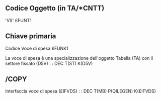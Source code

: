 ## Codice Oggetto (in TA/*CNTT)
'VS'                                          £FUNT1

## Chiave primaria
Codice Voce di spesa                          £FUNK1

La voce di spesa è una specializzazione dell'oggetto Tabella (TA) con il settore fissato (D5V)
 :  : DEC T(ST) K(D5V)

## /COPY
Interfaccia voce di spesa (£IFVDS)
 :  : DEC T(MB) P(QILEGEN) K(£IFVDS)


